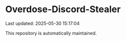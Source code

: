# Overdose-Discord-Stealer

Last updated: 2025-05-30 15:17:04

This repository is automatically maintained.
